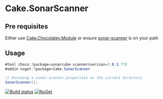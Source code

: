 # Cake.SonarScanner

## Pre requisites
Either use [Cake.Chocolatey.Module](https://github.com/gep13/Cake.Chocolatey.Module) or ensure [sonar-scanner](https://docs.sonarqube.org/display/SCAN/Analyzing+with+SonarQube+Scanner) is on your path

## Usage
```cs
#tool choco:?package=sonarcube-scanner&version=3.0.3.778
#addin nuget:?package=Cake.SonarScanner
    
// Assuming a sonar-scanner.properties on the current directory
SonarScanner();
```

[![Build status](https://ci.appveyor.com/api/projects/status/l00o9jw5cxh68255?svg=true)](https://ci.appveyor.com/project/pitermarx/cake-sonarscanner)
[![NuGet](https://img.shields.io/nuget/v/Cake.SonarScanner.svg)](https://www.nuget.org/packages/Cake.SonarScanner/)
